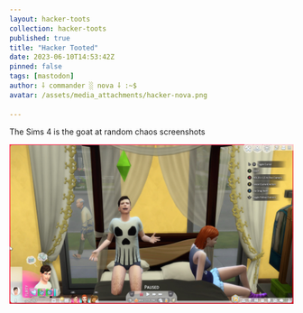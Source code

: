 ```yaml
---
layout: hacker-toots
collection: hacker-toots
published: true
title: "Hacker Tooted"
date: 2023-06-10T14:53:42Z
pinned: false
tags: [mastodon]
author: ⸸ commander ░ nova ⸸ :~$
avatar: /assets/media_attachments/hacker-nova.png

---
```


<p>The Sims 4 is the goat at random chaos screenshots</p>

![media](/assets/media_attachments/files/110/520/487/840/987/838/original/7c9460d0d54c3b88.png)
